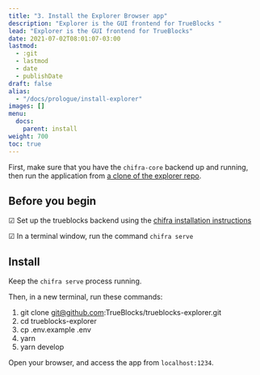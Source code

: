 ```yaml
---
title: "3. Install the Explorer Browser app"
description: "Explorer is the GUI frontend for TrueBlocks "
lead: "Explorer is the GUI frontend for TrueBlocks"
date: 2021-07-02T08:01:07-03:00
lastmod:
  - :git
  - lastmod
  - date
  - publishDate
draft: false
alias:
  - "/docs/prologue/install-explorer"
images: []
menu: 
  docs:
    parent: install
weight: 700
toc: true
---
```


First, make sure that you have the `chifra-core` backend up and running,
then run the application from [a clone of the explorer repo](https://github.com/TrueBlocks/trueblocks-explorer).

## Before you begin

&#9745; Set up the trueblocks backend using the [chifra installation instructions](/docs/prologue/installing-trueblocks)

&#9745; In a terminal window, run the command `chifra serve`

## Install

Keep the `chifra serve` process running.

Then, in a new terminal, run these commands:

1. git clone git@github.com:TrueBlocks/trueblocks-explorer.git
2. cd trueblocks-explorer
3. cp .env.example .env
4. yarn
5. yarn develop

Open your browser, and access the app from `localhost:1234`.

